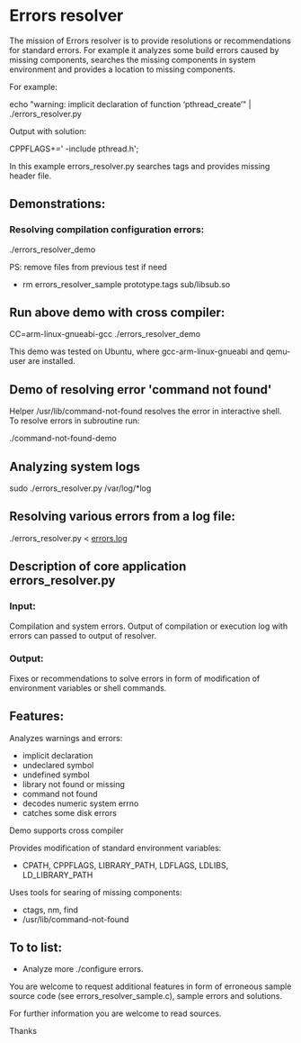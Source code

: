 # Errors resolver

The mission of Errors resolver is to provide resolutions or recommendations for standard errors. For example it analyzes some build errors caused by missing components, searches the missing components in system environment and provides a location to missing components.

For example:

echo "warning: implicit declaration of function ‘pthread_create’" | ./errors_resolver.py

Output with solution:

CPPFLAGS+=' -include pthread.h';

In this example errors_resolver.py searches tags and provides missing header file.

## Demonstrations:

### Resolving compilation configuration errors:

./errors_resolver_demo

PS: remove files from previous test if need
* rm errors_resolver_sample prototype.tags sub/libsub.so

## Run above demo with cross compiler:

CC=arm-linux-gnueabi-gcc ./errors_resolver_demo

This demo was tested on Ubuntu, where gcc-arm-linux-gnueabi and qemu-user are installed.

## Demo of resolving error 'command not found'

Helper /usr/lib/command-not-found resolves the error in interactive shell.
To resolve errors in subroutine run:

./command-not-found-demo

## Analyzing system logs

sudo ./errors_resolver.py /var/log/*log

## Resolving various errors from a log file:

./errors_resolver.py < [errors.log](https://github.com/makelinux/errors_resolver/blob/master/errors.log)

## Description of core application errors_resolver.py

### Input:

Compilation and system errors.
Output of compilation or execution log with errors can passed to output of resolver.

### Output:

Fixes or recommendations to solve errors in form of modification of environment variables or shell commands.

## Features:

Analyzes warnings and errors:
* implicit declaration
* undeclared symbol
* undefined symbol
* library not found or missing
* command not found
* decodes numeric system errno
* catches some disk errors

Demo supports cross compiler

Provides modification of standard environment variables:
* CPATH, CPPFLAGS, LIBRARY_PATH, LDFLAGS, LDLIBS, LD_LIBRARY_PATH

Uses tools for searing of missing components:
* ctags, nm, find
* /usr/lib/command-not-found

## To to list:
* Analyze more ./configure errors.

You are welcome to request additional features in form of erroneous sample source code (see errors_resolver_sample.c), sample errors and solutions.

For further information you are welcome to read sources.

Thanks
